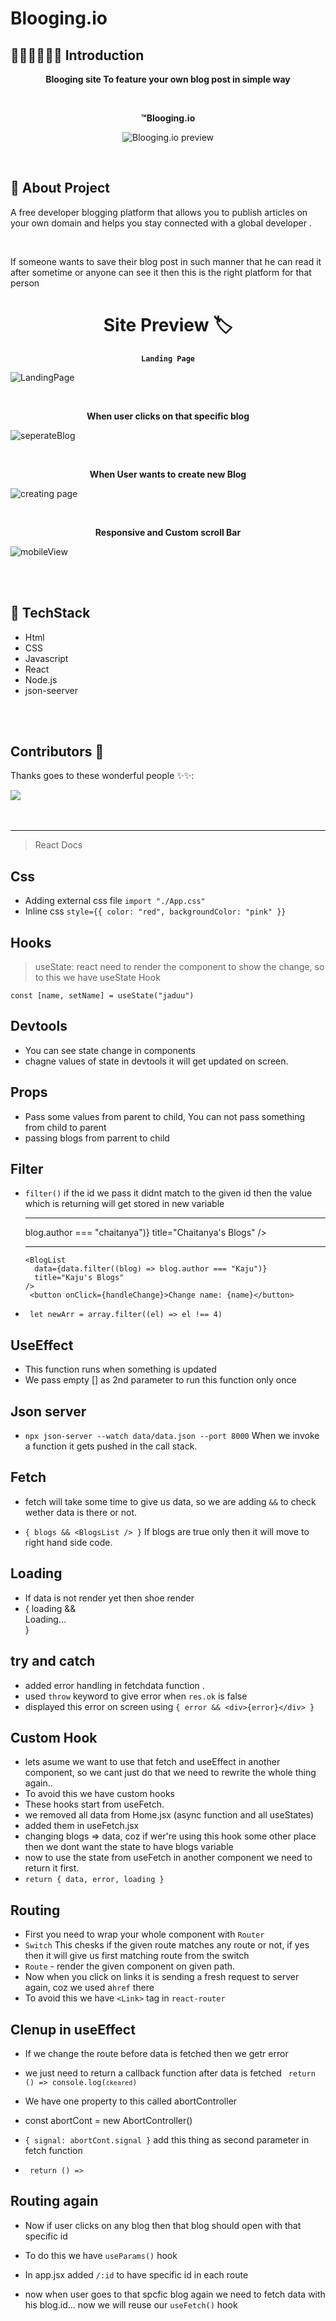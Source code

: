 # Blooging.io

## 👨🏻‍💻👩🏻‍💻 Introduction

<p align="center"> <strong> Blooging site To feature your own blog post in simple way </strong></p>

<br>

<p align="center"><strong> ™Blooging.io </strong></p>

<p align="center">
    <img alt="Blooging.io preview" src="./public/previewGif.gif" />
</p>

</p>
<br>

## 🧠 About Project

<p>A free developer blogging platform that allows you to publish articles on your own domain and helps you stay connected with a global developer .</p>
<br>
<p>
If someone wants to save their blog post in such manner that he can read it after sometime or anyone can see it then this is the right platform for that person
</p>


<h1 align="center">Site Preview 🏷 </h1>


<p align="center"><strong ><code>Landing Page</code></strong></p>

![LandingPage](./public/landingPage.png)

<br>

<p align="center"><strong>When user clicks on that specific blog</strong></p>

![seperateBlog](./public/seperateBlog.png)

<br>

<p align="center"><strong>When User wants to create new Blog</strong></p>

![creating page](./public/create.png)

<br>

<p align="center"><strong>Responsive and Custom scroll Bar</strong></p>

![mobileView](./public/mobileView.png)

<br>
<br>

## 📌 TechStack

<ul>
    <li>Html</li>
    <li>CSS </li>
    <li>Javascript </li>
    <li>React </li>
    <li>Node.js </li>
    <li>json-seerver </li>
</ul>

<br>
<br>


## Contributors 🌟

Thanks goes to these wonderful people ✨✨:

<a href="https://github.com/chait04/Blooging.io/graphs/contributors">
  <img src="https://contrib.rocks/image?repo=chait04/Blooging.io" />
</a>

<br>
<br>
<br>


<hr>


>React Docs

## Css
- Adding external css file `import "./App.css"`
- Inline css `style={{ color: "red", backgroundColor: "pink" }}`

## Hooks
> useState: react need to render the component to show the change, so to this we have useState Hook

`const [name, setName] = useState("jaduu")`


## Devtools
- You can see state change in components
- chagne values of state in devtools it will get updated on screen.

## Props
- Pass some values from parent to child, You can not pass something from child to parent
- passing blogs from parrent to child

## Filter
- `filter()` if the id we pass it didnt match to the given id then the value which is returning will get stored in new variable

   <hr style={{ marginBottom: "8px" }} />
      <BlogList
        data={data.filter((blog) => blog.author === "chaitanya")}
        title="Chaitanya's Blogs"
      />
      <hr style={{ marginBottom: "8px" }} />

      <BlogList
        data={data.filter((blog) => blog.author === "Kaju")}
        title="Kaju's Blogs"
      />
       <button onClick={handleChange}>Change name: {name}</button> 

- <code> let newArr = array.filter((el) => el !== 4) </code>

## UseEffect
- This function runs when something is updated
- We pass empty [] as 2nd parameter to run this function only once


## Json server
- `npx json-server --watch data/data.json --port 8000`
When we invoke a function it gets pushed in the call stack.

## Fetch
- fetch will take some time to give us data, so we are adding `&&` to check wether data is there or not.

- ` { blogs && <BlogsList /> } ` If blogs are true only then it will move to right hand side code.

## Loading
- If data is not render yet then shoe render
- { loading && <div>Loading... </div> }

## try and catch
- added error handling in fetchdata  function .
- used `throw` keyword to give error when `res.ok` is false
- displayed this error on screen using `{ error && <div>{error}</div> }`

## Custom Hook
- lets asume we want to use that fetch and useEffect in another component,
so we cant just do that we need to rewrite the whole thing again..
- To avoid this we have custom hooks
- These hooks start from useFetch.
- we removed all data from Home.jsx (async function and all useStates)
- added them in useFetch.jsx
- changing blogs => data, coz if wer're using this hook some other place then we dont want the state to have blogs variable
- now to use the state from useFetch in another component we need to return it first.
- `return { data, error, loading } `

## Routing

- First you need to wrap your whole component with `Router`
-  `Switch` This chesks if the given route matches any route or not, if yes then it will give us first matching route from the switch
- `Route` - render the given component on given path.
- Now when you click on links it is sending a fresh request to server again, coz we used a`href` there
- To avoid this we have `<Link>` tag in `react-router`

## Clenup in useEffect
- If we change the route before data is fetched then we getr error

- we just need to return a callback function after data is fetched
<code> return () => console.log(`ckeared`)</code>

- We have one property to this called abortController

- const abortCont = new AbortController()

- `{ signal: abortCont.signal }` add this thing as second parameter in fetch function

- <code> return () => </code>

## Routing again
- Now if user clicks on any blog then that blog should open with that specific id

- To do this we have `useParams()` hook

- In app.jsx added `/:id` to have specific id in each route

- now when user goes to that spcfic blog again we need to fetch data with his blog.id... now we will reuse our `useFetch()` hook

